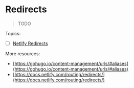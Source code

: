 # Redirects

> TODO

Topics:
- [ ] [Netlify Redirects](https://docs.netlify.com/routing/redirects/)

More resources:
- [https://gohugo.io/content-management/urls/#aliases](https://gohugo.io/content-management/urls/#aliases)
- [https://docs.netlify.com/routing/redirects/](https://docs.netlify.com/routing/redirects/)
